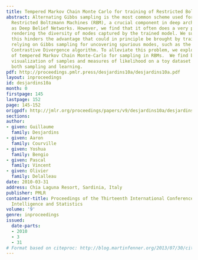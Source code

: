 ```yaml
---
title: Tempered Markov Chain Monte Carlo for training of Restricted Boltzmann Machines
abstract: Alternating Gibbs sampling is the most common scheme used for sampling from
  Restricted Boltzmann Machines (RBM), a crucial component in deep architectures such
  as Deep Belief Networks. However, we find that it often does a very poor job of
  rendering the diversity of modes captured by the trained model. We suspect that
  this hinders the advantage that could in principle be brought by training algorithms
  relying on Gibbs sampling for uncovering spurious modes, such as the Persistent
  Contrastive Divergence algorithm. To alleviate this problem, we explore the use
  of tempered Markov Chain Monte-Carlo for sampling in RBMs.  We find both through
  visualization of samples and measures of likelihood on a toy dataset that it helps
  both sampling and learning.
pdf: http://proceedings.pmlr.press/desjardins10a/desjardins10a.pdf
layout: inproceedings
id: desjardins10a
month: 0
firstpage: 145
lastpage: 152
page: 145-152
origpdf: http://jmlr.org/proceedings/papers/v9/desjardins10a/desjardins10a.pdf
sections: 
author:
- given: Guillaume
  family: Desjardins
- given: Aaron
  family: Courville
- given: Yoshua
  family: Bengio
- given: Pascal
  family: Vincent
- given: Olivier
  family: Delalleau
date: 2010-03-31
address: Chia Laguna Resort, Sardinia, Italy
publisher: PMLR
container-title: Proceedings of the Thirteenth International Conference on Artificial
  Intelligence and Statistics
volume: '9'
genre: inproceedings
issued:
  date-parts:
  - 2010
  - 3
  - 31
# Format based on citeproc: http://blog.martinfenner.org/2013/07/30/citeproc-yaml-for-bibliographies/
---
```

